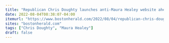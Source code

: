 ```yaml
---
title: "Republican Chris Doughty launches anti-Maura Healey website ahead of primary"
date: 2022-08-04T08:38:07-04:00
itemurl: "https://www.bostonherald.com/2022/08/04/republican-chris-doughty-launches-anti-maura-healey-website-ahead-of-primary/"
sites: "bostonherald.com"
tags: ["Chris Doughty", "Maura Healey"]
draft: false
---
```


